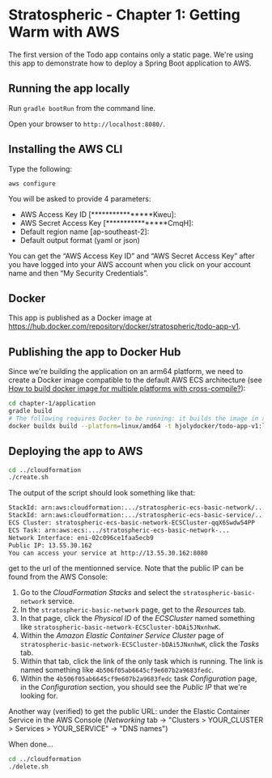 # Stratospheric - Chapter 1: Getting Warm with AWS

The first version of the Todo app contains only a static page. We're using this app to demonstrate how to deploy a Spring Boot application to AWS.

## Running the app locally

Run ``gradle bootRun`` from the command line.

Open your browser to `http://localhost:8080/`.

## Installing the AWS CLI

Type the following:

```
aws configure
```

You will be asked to provide 4 parameters:

* AWS Access Key ID [****************Kweu]:
* AWS Secret Access Key [****************CmqH]:
* Default region name [ap-southeast-2]:
* Default output format (yaml or json)

You can get the “AWS Access Key ID” and “AWS Secret Access Key” after you have logged into your AWS account when you click on your account name and then “My Security Credentials”.

## Docker

This app is published as a Docker image at https://hub.docker.com/repository/docker/stratospheric/todo-app-v1.

## Publishing the app to Docker Hub

Since we're building the application on an arm64 platform, we need to create a Docker image compatible to the default AWS ECS architecture (see [How to build docker image for multiple platforms with cross-compile?](https://stackoverflow.com/questions/73978929/how-to-build-docker-image-for-multiple-platforms-with-cross-compile)):

```bash
cd chapter-1/application
gradle build
# The following requires Docker to be running: it builds the image in x86_64 and push it to DockerHub
docker buildx build --platform=linux/amd64 -t hjolydocker/todo-app-v1:latest --push .
```

## Deploying the app to AWS

```bash
cd ../cloudformation
./create.sh
```

The output of the script should look something like that:

```bash
StackId: arn:aws:cloudformation:.../stratospheric-ecs-basic-network/...
StackId: arn:aws:cloudformation:.../stratospheric-ecs-basic-service/...
ECS Cluster: stratospheric-ecs-basic-network-ECSCluster-qqX6Swdw54PP
ECS Task: arn:aws:ecs:.../stratospheric-ecs-basic-network-...
Network Interface: eni-02c096ce1faa5ecb9
Public IP: 13.55.30.162
You can access your service at http://13.55.30.162:8080
```

get to the url of the mentionned service. Note that the public IP can be found from the AWS Console:

1. Go to the *CloudFormation Stacks* and select the `stratospheric-basic-network` service.
2. In the `stratospheric-basic-network` page, get to the *Resources* tab.
3. In that page, click the *Physical ID* of the *ECSCluster* named something like `stratospheric-basic-network-ECSCluster-bDAi5JNxnhwK`.
4. Within the *Amazon Elastic Container Service Cluster* page of `stratospheric-basic-network-ECSCluster-bDAi5JNxnhwK`, click the *Tasks* tab.
5. Within that tab, click the link of the only task which is running. The link is named something like `4b506f05ab6645cf9e607b2a9683fedc`.
6. Within the `4b506f05ab6645cf9e607b2a9683fedc` task *Configuration* page, in the *Configuration* section, you should see the *Public IP* that we're looking for.

Another way (verified) to get the public URL: under the Elastic Container Service in the AWS Console
(*Networking* tab -> "Clusters > YOUR_CLUSTER > Services >
YOUR_SERVICE" -> "DNS names")

When done...

```bash
cd ../cloudformation
./delete.sh
```

